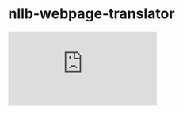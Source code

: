 # nllb-webpage-translator
<embed src="https://github.com/anusha-c/nllb-webpage-translator/blob/main/Presentation.pdf" type="application/pdf"></embed>

